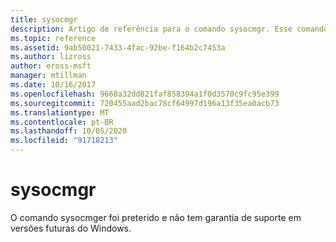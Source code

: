 ```yaml
---
title: sysocmgr
description: Artigo de referência para o comando sysocmgr. Esse comando foi preterido e não há garantia de que haja suporte em versões futuras do Windows.
ms.topic: reference
ms.assetid: 9ab50021-7433-4fac-92be-f164b2c7453a
ms.author: lizross
author: eross-msft
manager: mtillman
ms.date: 10/16/2017
ms.openlocfilehash: 9668a32dd821faf858394a1f0d3570c9fc95e399
ms.sourcegitcommit: 720455aad2bac78cf64997d196a13f35ea0acb73
ms.translationtype: MT
ms.contentlocale: pt-BR
ms.lasthandoff: 10/05/2020
ms.locfileid: "91718213"
---
```

# <a name="sysocmgr"></a>sysocmgr

O comando sysocmger foi preterido e não tem garantia de suporte em versões futuras do Windows.
